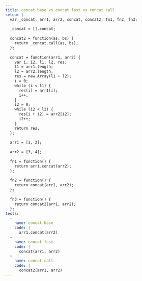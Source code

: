 ```yaml
---
title: concat base vs concat fast vs concat call
setup: |
  var _concat, arr1, arr2, concat, concat2, fn1, fn2, fn3;
  
  _concat = [].concat;
  
  concat2 = function(as, bs) {
    return _concat.call(as, bs);
  };
  
  concat = function(arr1, arr2) {
    var i, i2, l1, l2, res;
    l1 = arr1.length;
    l2 = arr2.length;
    res = new Array(l1 + l2);
    i = 0;
    while (i < l1) {
      res[i] = arr1[i];
      i++;
    }
    i2 = 0;
    while (i2 < l2) {
      res[i + i2] = arr2[i2];
      i2++;
    }
    return res;
  };
  
  arr1 = [1, 2];
  
  arr2 = [3, 4];
  
  fn1 = function() {
    return arr1.concat(arr2);
  };
  
  fn2 = function() {
    return concat(arr1, arr2);
  };
  
  fn3 = function() {
    return concat2(arr1, arr2);
  };
tests:
  -
    name: concat base
    code: |
      arr1.concat(arr2)
  -
    name: concat fast
    code: |
      concat(arr1, arr2)
  -
    name: concat call
    code: |
      concat2(arr1, arr2)
---
```


